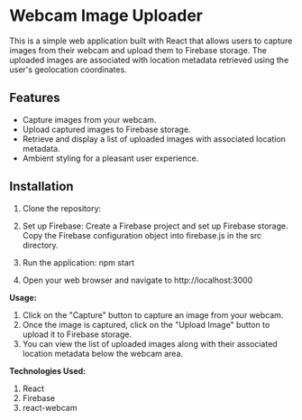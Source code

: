 # Webcam Image Uploader

This is a simple web application built with React that allows users to capture images from their webcam and upload them to Firebase storage. The uploaded images are associated with location metadata retrieved using the user's geolocation coordinates.

## Features

- Capture images from your webcam.
- Upload captured images to Firebase storage.
- Retrieve and display a list of uploaded images with associated location metadata.
- Ambient styling for a pleasant user experience.

## Installation

1. Clone the repository:

2. Set up Firebase:
Create a Firebase project and set up Firebase storage.
Copy the Firebase configuration object into firebase.js in the src directory.

3. Run the application:
    npm start

4. Open your web browser and navigate to http://localhost:3000


**Usage:**
  1. Click on the "Capture" button to capture an image from your webcam.
  2. Once the image is captured, click on the "Upload Image" button to upload it to Firebase storage.
  3. You can view the list of uploaded images along with their associated location metadata below the webcam area.

  
**Technologies Used:**
  1. React
  2. Firebase
  3. react-webcam
